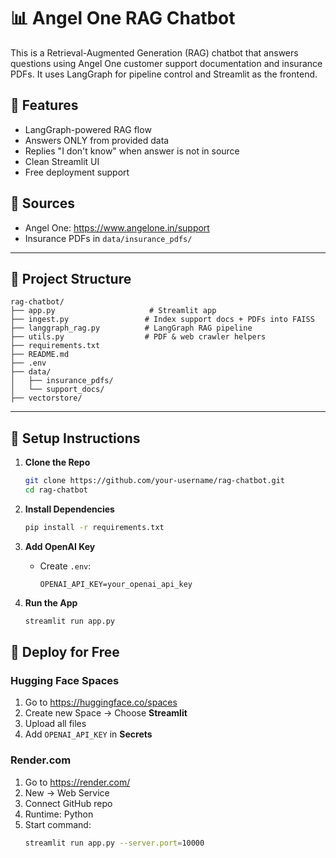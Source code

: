# 📊 Angel One RAG Chatbot

This is a Retrieval-Augmented Generation (RAG) chatbot that answers questions using Angel One customer support documentation and insurance PDFs. It uses LangGraph for pipeline control and Streamlit as the frontend.

## 🧠 Features

- LangGraph-powered RAG flow
- Answers ONLY from provided data
- Replies "I don't know" when answer is not in source
- Clean Streamlit UI
- Free deployment support

## 📁 Sources

- Angel One: https://www.angelone.in/support
- Insurance PDFs in `data/insurance_pdfs/`

---


## 📁 Project Structure

```
rag-chatbot/
├── app.py                     # Streamlit app
├── ingest.py                 # Index support docs + PDFs into FAISS
├── langgraph_rag.py          # LangGraph RAG pipeline
├── utils.py                  # PDF & web crawler helpers
├── requirements.txt
├── README.md
├── .env
├── data/
│   ├── insurance_pdfs/
│   └── support_docs/
├── vectorstore/
```
---


## 🔧 Setup Instructions

1. **Clone the Repo**
   ```bash
   git clone https://github.com/your-username/rag-chatbot.git
   cd rag-chatbot
   ```

2. **Install Dependencies**
   ```bash
   pip install -r requirements.txt
   ```

3. **Add OpenAI Key**
   - Create `.env`:
     ```
     OPENAI_API_KEY=your_openai_api_key
     ```

4. **Run the App**
   ```bash
   streamlit run app.py
   ```

## 🚀 Deploy for Free

### Hugging Face Spaces
1. Go to https://huggingface.co/spaces
2. Create new Space → Choose **Streamlit**
3. Upload all files
4. Add `OPENAI_API_KEY` in **Secrets**

### Render.com
1. Go to https://render.com/
2. New → Web Service
3. Connect GitHub repo
4. Runtime: Python
5. Start command:
   ```bash
   streamlit run app.py --server.port=10000
   ```
